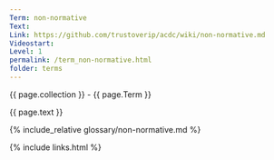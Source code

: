 ```yaml
---
Term: non-normative
Text: 
Link: https://github.com/trustoverip/acdc/wiki/non-normative.md
Videostart: 
Level: 1
permalink: /term_non-normative.html
folder: terms
---
```


{{ page.collection }} - {{ page.Term }}

   {{ page.text }}

{% include_relative glossary/non-normative.md %}

 {% include links.html %} 
